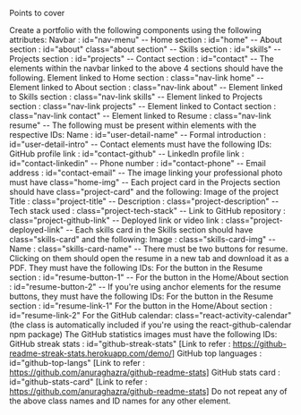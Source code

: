 Points to cover

Create a portfolio with the following components using the following attributes:
Navbar : id="nav-menu" --
Home section : id="home" --
About section : id="about" class="about section" --
Skills section : id="skills" --
Projects section : id="projects" --
Contact section : id="contact" --
The elements within the navbar linked to the above 4 sections should have the following.
Element linked to Home section : class="nav-link home" --
Element linked to About section : class="nav-link about" --
Element linked to Skills section : class="nav-link skills" --
Element linked to Projects section : class="nav-link projects" --
Element linked to Contact section : class="nav-link contact" --
Element linked to Resume : class="nav-link resume" --
The following must be present within elements with the respective IDs:
Name : id="user-detail-name" --
Formal introduction : id="user-detail-intro" --
Contact elements must have the following IDs:
GitHub profile link : id="contact-github" --
LinkedIn profile link : id="contact-linkedin" --
Phone number : id="contact-phone" --
Email address : id="contact-email" --
The image linking your professional photo must have class="home-img" --
Each project card in the Projects section should have class="project-card" and the following:
Image of the project
Title : class="project-title" --
Description : class="project-description" --
Tech stack used : class="project-tech-stack" --
Link to GitHub repository : class="project-github-link" --
Deployed link or video link : class="project-deployed-link" --
Each skills card in the Skills section should have class="skills-card" and the following:
Image : class="skills-card-img" --
Name : class="skills-card-name" --
There must be two buttons for resume. Clicking on them should open the resume in a new tab and download it as a PDF. They must have the following IDs:
For the button in the Resume section : id="resume-button-1" --
For the button in the Home/About section : id="resume-button-2" --
If you're using anchor elements for the resume buttons, they must have the following IDs:
For the button in the Resume section : id="resume-link-1"
For the button in the Home/About section : id="resume-link-2"
For the GitHub calendar: class="react-activity-calendar" (the class is automatically included if you're using the react-github-calendar npm package)
The GitHub statistics images must have the following IDs:
GitHub streak stats : id="github-streak-stats" [Link to refer : https://github-readme-streak-stats.herokuapp.com/demo/]
GitHub top languages : id="github-top-langs" [Link to refer : https://github.com/anuraghazra/github-readme-stats]
GitHub stats card : id="github-stats-card" [Link to refer : https://github.com/anuraghazra/github-readme-stats]
Do not repeat any of the above class names and ID names for any other element.